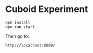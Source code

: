 # Cuboid Experiment

```
npm install
npm run start
```

Then go to:

```
http://localhost:8080/
```
